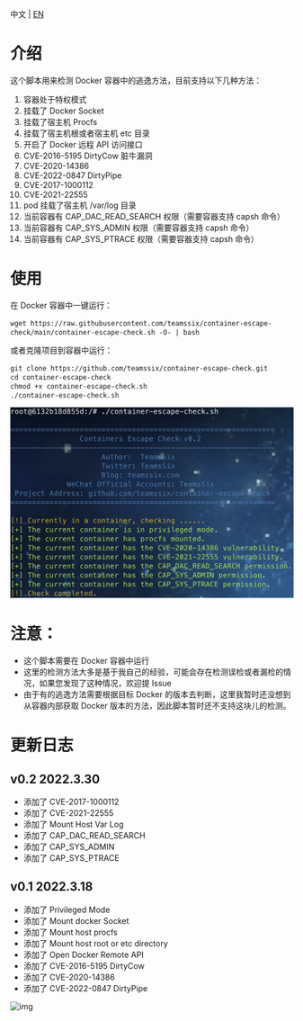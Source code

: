 中文 | [EN](https://github.com/teamssix/container-escape-check/blob/master/README.md)

# 介绍 

这个脚本用来检测 Docker 容器中的逃逸方法，目前支持以下几种方法：

1. 容器处于特权模式
2. 挂载了 Docker Socket
3. 挂载了宿主机 Procfs
4. 挂载了宿主机根或者宿主机 etc 目录
5. 开启了 Docker 远程 API 访问接口
6. CVE-2016-5195 DirtyCow 脏牛漏洞
7. CVE-2020-14386 
8. CVE-2022-0847 DirtyPipe
9. CVE-2017-1000112
10. CVE-2021-22555
11. pod 挂载了宿主机 /var/log 目录
12. 当前容器有 CAP_DAC_READ_SEARCH 权限（需要容器支持 capsh 命令）
13. 当前容器有 CAP_SYS_ADMIN 权限（需要容器支持 capsh 命令）
14. 当前容器有 CAP_SYS_PTRACE 权限（需要容器支持 capsh 命令）

# 使用

在 Docker 容器中一键运行：

```
wget https://raw.githubusercontent.com/teamssix/container-escape-check/main/container-escape-check.sh -O- | bash
```

或者克隆项目到容器中运行：

```
git clone https://github.com/teamssix/container-escape-check.git
cd container-escape-check
chmod +x container-escape-check.sh
./container-escape-check.sh
```

![](./img.png)

# 注意：

* 这个脚本需要在 Docker 容器中运行
* 这里的检测方法大多是基于我自己的经验，可能会存在检测误检或者漏检的情况，如果您发现了这种情况，欢迎提 Issue
* 由于有的逃逸方法需要根据目标 Docker 的版本去判断，这里我暂时还没想到从容器内部获取 Docker 版本的方法，因此脚本暂时还不支持这块儿的检测。

# 更新日志

## v0.2 2022.3.30

* 添加了 CVE-2017-1000112
* 添加了 CVE-2021-22555
* 添加了 Mount Host Var Log
* 添加了 CAP_DAC_READ_SEARCH
* 添加了 CAP_SYS_ADMIN
* 添加了 CAP_SYS_PTRACE

## v0.1 2022.3.18

* 添加了 Privileged Mode
* 添加了 Mount docker Socket
* 添加了 Mount host procfs
* 添加了 Mount host root or etc directory
* 添加了 Open Docker Remote API
* 添加了 CVE-2016-5195 DirtyCow
* 添加了 CVE-2020-14386 
* 添加了 CVE-2022-0847 DirtyPipe

![img](https://cdn.jsdelivr.net/gh/teamssix/BlogImages/imgs/TeamsSix_Subscription_Logo2.png)
